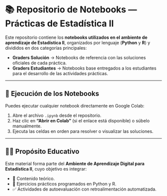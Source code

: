 # 📚 Repositorio de Notebooks — Prácticas de Estadística II

Este repositorio contiene los **notebooks utilizados en el ambiente de aprendizaje de Estadística II**, organizados por lenguaje (**Python** y **R**) y divididos en dos categorías principales:

- **Graders Solución** → Notebooks de referencia con las soluciones oficiales de cada práctica.  
- **Graders Estudiantes** → Notebooks base entregados a los estudiantes para el desarrollo de las actividades prácticas.

---
## 🚀 Ejecución de los Notebooks

Puedes ejecutar cualquier notebook directamente en Google Colab:

1. Abre el archivo `.ipynb` desde el repositorio.  
2. Haz clic en **“Abrir en Colab”** (si el enlace está disponible) o súbelo manualmente.  
3. Ejecuta las celdas en orden para resolver o visualizar las soluciones.
---

## 👨‍🏫 Propósito Educativo

Este material forma parte del **Ambiente de Aprendizaje Digital para Estadística II**, cuyo objetivo es integrar:

- 📘 Contenido teórico.  
- 🧮 Ejercicios prácticos programados en Python y R.  
- ✅ Actividades de autoevaluación con retroalimentación automatizada.  

